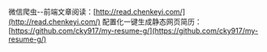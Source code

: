微信爬虫--前端文章阅读：[http://read.chenkeyi.com/](http://read.chenkeyi.com/)
配置化一键生成静态网页简历：[https://github.com/cky917/my-resume-g/](https://github.com/cky917/my-resume-g/) 